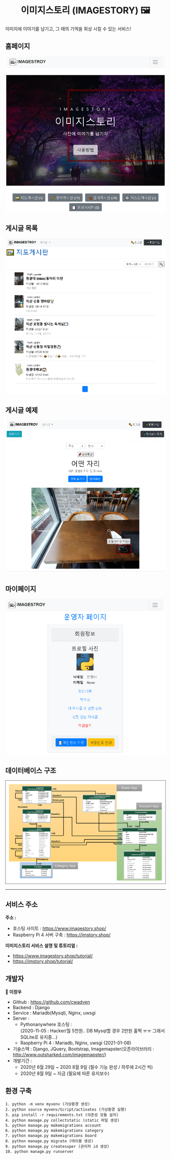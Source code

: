 <h1 align="center">이미지스토리 (IMAGESTORY) 🖼</h1>

이미지에 이야기를 남기고, 그 때의 기억을 회상 시킬 수 있는 서비스!

## 홈페이지
<p>
<img alt="imagestory" src="https://github.com/cwadven/imagestory_site/blob/master/asset/imagestory_page.png?raw=true"/>
</p>

## 게시글 목록
<p>
<img alt="imagestory" src="https://github.com/cwadven/imagestory_site/blob/master/asset/imagestory_example2.png?raw=true"/>
</p>

## 게시글 예제
<p>
<img alt="imagestory" src="https://github.com/cwadven/imagestory_site/blob/master/asset/imagestory_example1.png?raw=true"/>
</p>

## 마이페이지
<p>
<img alt="imagestory" src="https://github.com/cwadven/imagestory_site/blob/master/asset/imagestory_example3.png?raw=true"/>
</p>

## 데이터베이스 구조
<p>
<img alt="imagestory" src="https://github.com/cwadven/imagestory_site/blob/master/asset/db_schema.png?raw=true"/>
</p>

---

## 서비스 주소
**주소 :**<br>

- 호스팅 사이트 : https://www.imagestory.shop/
- Raspberry Pi 4 서버 구축 : https://imstory.shop/


**이미지스토리 서비스 설명 및 튜토리얼 :**<br>

- https://www.imagestory.shop/tutorial/
- https://imstory.shop/tutorial/

## 개발자

**👤 이창우**

- Github : https://github.com/cwadven
- Backend : Django
- Service : Mariadb(Mysql), Nginx, uwsgi
- Server : 
    - Pythonanywhere 호스팅 : <br>(2020-11-05 : Hacker/월 5천원.. DB Mysql할 경우 2만원 훌쩍 ㅠㅠ 그래서 SQLite로 유지중...)
    - Raspberry Pi 4 : Mariadb, Nginx, uwsgi (2021-01-08)
- 기술스택 : Django, JQuery, Bootstrap, Imagemapster(오픈라이브러리 : http://www.outsharked.com/imagemapster/)
- 개발기간 : <br>
    - 2020년 6월 29일 ~ 2020 8월 9일 (필수 기능 완성 / 하루에 2시간 씩)
    - 2020년 8월 9일 ~ 지금 (필요에 따른 유지보수)

## 환경 구축

~~~
1. python -m venv myvenv (가상환경 생성)
2. python source myvenv/Script/activates (가상환경 실행)
3. pip install -r requirements.txt (의존성 모듈 설치)
4. python manage.py collectstatic (static 파일 생성)
5. python manage.py makemigrations account
6. python manage.py makemigrations category
7. python manage.py makemigrations board
8. python manage.py migrate (테이블 생성)
9. python manage.py createsuper (관리자 id 생성)
10. python manage.py runserver
~~~